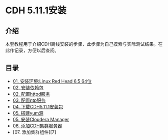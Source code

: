 # CDH 5.11.1安装
## 介绍
本套教程用于介绍CDH离线安装的步骤，此步骤为自己摸索与实际测试结果。在此作记录，方便以后查阅。

## 目录
* [01. 安装环境:Linux Red Head 6.5 64位][1]
* [02. 安装依赖包][8]
* [02. 配置httpd服务][2]
* [03. 配置ntp服务][3]
* [04. 下载CDH5.11.1安装包][4]
* [05. 搭建yum源][9]
* [05. 安装Cloudera Manager][5]
* [06. 添加CDH集群服务器][6]
* [07. 添加集群组件][7]

[1]:./Install%20Linux.md
[2]:./deployHttpd.md
[3]:./deployNtp.md
[4]:./downLoadCDH.md
[5]:./Install-ClouderaManager.md
[6]:./add-data.md
[8]:./package_install.md
[9]:./deployYum.md





